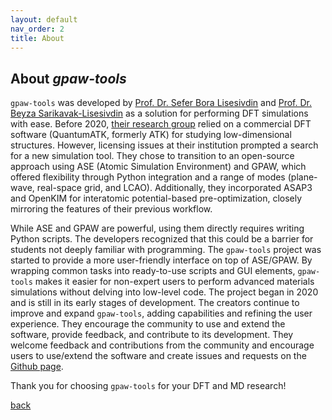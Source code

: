 ```yaml
---
layout: default
nav_order: 2
title: About
---
```


## About *gpaw-tools*

`gpaw-tools` was developed by [Prof. Dr. Sefer Bora Lisesivdin](https://avesis.gazi.edu.tr/bora) and [Prof. Dr. Beyza Sarikavak-Lisesivdin](https://avesis.gazi.edu.tr/beyzas) as a solution for performing DFT simulations with ease​. Before 2020, [their research group](https://avesis.gazi.edu.tr/arastirma-grubu/lrg) relied on a commercial DFT software (QuantumATK, formerly ATK) for studying low-dimensional structures. However, licensing issues at their institution prompted a search for a new simulation tool​. They chose to transition to an open-source approach using ASE (Atomic Simulation Environment) and GPAW, which offered flexibility through Python integration and a range of modes (plane-wave, real-space grid, and LCAO)​. Additionally, they incorporated ASAP3 and OpenKIM for interatomic potential-based pre-optimization, closely mirroring the features of their previous workflow​.

While ASE and GPAW are powerful, using them directly requires writing Python scripts. The developers recognized that this could be a barrier for students not deeply familiar with programming. The `gpaw-tools` project was started to provide a more user-friendly interface on top of ASE/GPAW​. By wrapping common tasks into ready-to-use scripts and GUI elements, `gpaw-tools` makes it easier for non-expert users to perform advanced materials simulations without delving into low-level code. The project began in 2020 and is still in its early stages of development. The creators continue to improve and expand `gpaw-tools`, adding capabilities and refining the user experience. They encourage the community to use and extend the software, provide feedback, and contribute to its development​. They welcome feedback and contributions from the community and encourage users to use/extend the software and create issues and requests on the [Github page](https://github.com/sblisesivdin/gpaw-tools).

Thank you for choosing `gpaw-tools` for your DFT and MD research!

[back](./)
